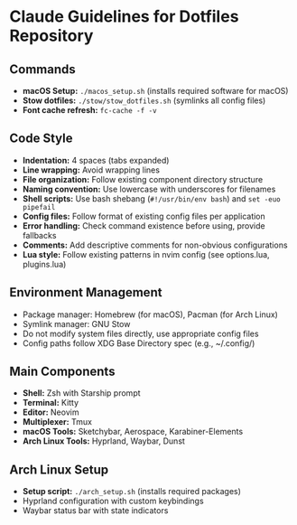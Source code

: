 # Claude Guidelines for Dotfiles Repository

## Commands
- **macOS Setup:** `./macos_setup.sh` (installs required software for macOS)
- **Stow dotfiles:** `./stow/stow_dotfiles.sh` (symlinks all config files)
- **Font cache refresh:** `fc-cache -f -v`

## Code Style
- **Indentation:** 4 spaces (tabs expanded)
- **Line wrapping:** Avoid wrapping lines
- **File organization:** Follow existing component directory structure
- **Naming convention:** Use lowercase with underscores for filenames
- **Shell scripts:** Use bash shebang (`#!/usr/bin/env bash`) and `set -euo pipefail`
- **Config files:** Follow format of existing config files per application
- **Error handling:** Check command existence before using, provide fallbacks
- **Comments:** Add descriptive comments for non-obvious configurations
- **Lua style:** Follow existing patterns in nvim config (see options.lua, plugins.lua)

## Environment Management
- Package manager: Homebrew (for macOS), Pacman (for Arch Linux)
- Symlink manager: GNU Stow
- Do not modify system files directly, use appropriate config files
- Config paths follow XDG Base Directory spec (e.g., ~/.config/)

## Main Components
- **Shell:** Zsh with Starship prompt
- **Terminal:** Kitty
- **Editor:** Neovim
- **Multiplexer:** Tmux
- **macOS Tools:** Sketchybar, Aerospace, Karabiner-Elements
- **Arch Linux Tools:** Hyprland, Waybar, Dunst

## Arch Linux Setup
- **Setup script:** `./arch_setup.sh` (installs required packages)
- Hyprland configuration with custom keybindings
- Waybar status bar with state indicators